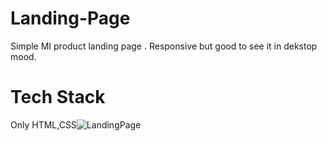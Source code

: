 # Landing-Page

Simple MI product landing page . Responsive but good to see it in dekstop mood.

# Tech Stack
 Only HTML,CSS![LandingPage](https://user-images.githubusercontent.com/78030776/222916202-ead37e61-72b8-4c47-9ba7-af1e12f64c9a.png)
